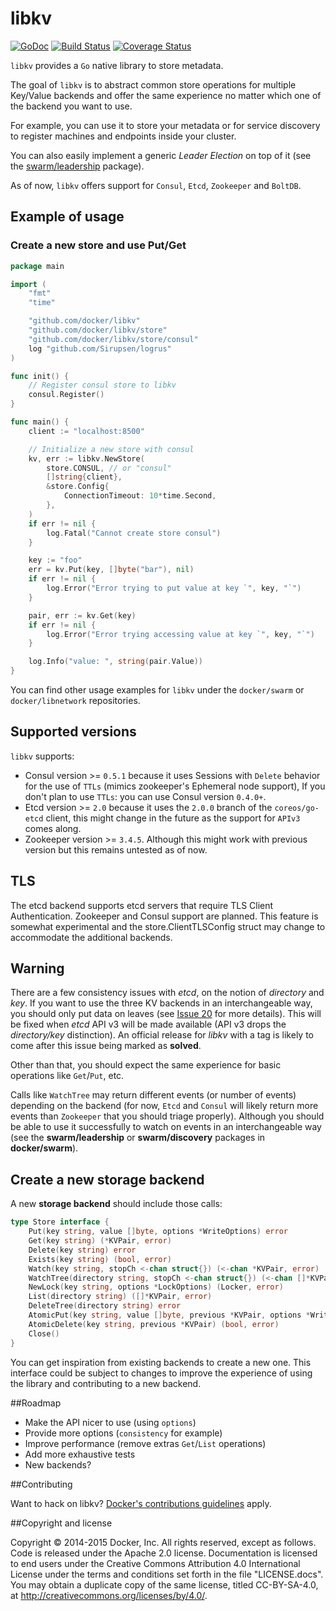# libkv

[![GoDoc](https://godoc.org/github.com/docker/libkv?status.png)](https://godoc.org/github.com/docker/libkv)
[![Build Status](https://travis-ci.org/docker/libkv.svg?branch=master)](https://travis-ci.org/docker/libkv)
[![Coverage Status](https://coveralls.io/repos/docker/libkv/badge.svg)](https://coveralls.io/r/docker/libkv)

`libkv` provides a `Go` native library to store metadata.

The goal of `libkv` is to abstract common store operations for multiple Key/Value backends and offer the same experience no matter which one of the backend you want to use.

For example, you can use it to store your metadata or for service discovery to register machines and endpoints inside your cluster.

You can also easily implement a generic *Leader Election* on top of it (see the [swarm/leadership](https://github.com/docker/swarm/tree/master/leadership) package).

As of now, `libkv` offers support for `Consul`, `Etcd`, `Zookeeper` and `BoltDB`.

## Example of usage

### Create a new store and use Put/Get

```go
package main

import (
	"fmt"
	"time"

	"github.com/docker/libkv"
	"github.com/docker/libkv/store"
	"github.com/docker/libkv/store/consul"
	log "github.com/Sirupsen/logrus"
)

func init() {
	// Register consul store to libkv
	consul.Register()
}

func main() {
	client := "localhost:8500"

	// Initialize a new store with consul
	kv, err := libkv.NewStore(
		store.CONSUL, // or "consul"
		[]string{client},
		&store.Config{
			ConnectionTimeout: 10*time.Second,
		},
	)
	if err != nil {
		log.Fatal("Cannot create store consul")
	}

	key := "foo"
	err = kv.Put(key, []byte("bar"), nil)
	if err != nil {
		log.Error("Error trying to put value at key `", key, "`")
	}

	pair, err := kv.Get(key)
	if err != nil {
		log.Error("Error trying accessing value at key `", key, "`")
	}

	log.Info("value: ", string(pair.Value))
}
```

You can find other usage examples for `libkv` under the `docker/swarm` or `docker/libnetwork` repositories.

## Supported versions

`libkv` supports:
- Consul version >= `0.5.1` because it uses Sessions with `Delete` behavior for the use of `TTLs` (mimics zookeeper's Ephemeral node support), If you don't plan to use `TTLs`: you can use Consul version `0.4.0+`.
- Etcd version >= `2.0` because it uses the `2.0.0` branch of the `coreos/go-etcd` client, this might change in the future as the support for `APIv3` comes along.
- Zookeeper version >= `3.4.5`. Although this might work with previous version but this remains untested as of now.

## TLS

The etcd backend supports etcd servers that require TLS Client Authentication. Zookeeper and Consul support are planned. This feature is somewhat experimental and the store.ClientTLSConfig struct may change to accommodate the additional backends.

## Warning

There are a few consistency issues with *etcd*, on the notion of *directory* and *key*. If you want to use the three KV backends in an interchangeable way, you should only put data on leaves (see [Issue 20](https://github.com/docker/libkv/issues/20) for more details). This will be fixed when *etcd* API v3 will be made available (API v3 drops the *directory/key* distinction). An official release for *libkv* with a tag is likely to come after this issue being marked as **solved**.

Other than that, you should expect the same experience for basic operations like `Get`/`Put`, etc.

Calls like `WatchTree` may return different events (or number of events) depending on the backend (for now, `Etcd` and `Consul` will likely return more events than `Zookeeper` that you should triage properly). Although you should be able to use it successfully to watch on events in an interchangeable way (see the **swarm/leadership** or **swarm/discovery** packages in **docker/swarm**).

## Create a new storage backend

A new **storage backend** should include those calls:

```go
type Store interface {
	Put(key string, value []byte, options *WriteOptions) error
	Get(key string) (*KVPair, error)
	Delete(key string) error
	Exists(key string) (bool, error)
	Watch(key string, stopCh <-chan struct{}) (<-chan *KVPair, error)
	WatchTree(directory string, stopCh <-chan struct{}) (<-chan []*KVPair, error)
	NewLock(key string, options *LockOptions) (Locker, error)
	List(directory string) ([]*KVPair, error)
	DeleteTree(directory string) error
	AtomicPut(key string, value []byte, previous *KVPair, options *WriteOptions) (bool, *KVPair, error)
	AtomicDelete(key string, previous *KVPair) (bool, error)
	Close()
}
```

You can get inspiration from existing backends to create a new one. This interface could be subject to changes to improve the experience of using the library and contributing to a new backend.

##Roadmap

- Make the API nicer to use (using `options`)
- Provide more options (`consistency` for example)
- Improve performance (remove extras `Get`/`List` operations)
- Add more exhaustive tests
- New backends?

##Contributing

Want to hack on libkv? [Docker's contributions guidelines](https://github.com/docker/docker/blob/master/CONTRIBUTING.md) apply.

##Copyright and license

Copyright © 2014-2015 Docker, Inc. All rights reserved, except as follows. Code is released under the Apache 2.0 license. Documentation is licensed to end users under the Creative Commons Attribution 4.0 International License under the terms and conditions set forth in the file "LICENSE.docs". You may obtain a duplicate copy of the same license, titled CC-BY-SA-4.0, at http://creativecommons.org/licenses/by/4.0/.
